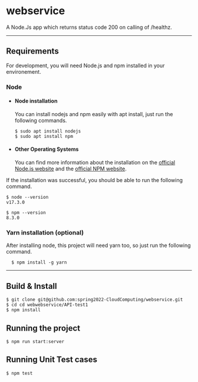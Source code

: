 # webservice

A Node.Js app which returns status code 200 on calling of /healthz.

---
## Requirements

For development, you will need Node.js and npm installed in your environement.

### Node
- #### Node installation

  You can install nodejs and npm easily with apt install, just run the following commands.

      $ sudo apt install nodejs
      $ sudo apt install npm

- #### Other Operating Systems
  You can find more information about the installation on the [official Node.js website](https://nodejs.org/) and the [official NPM website](https://npmjs.org/).

If the installation was successful, you should be able to run the following command.

    $ node --version
    v17.3.0

    $ npm --version
    8.3.0

###
### Yarn installation (optional)
  After installing node, this project will need yarn too, so just run the following command.

      $ npm install -g yarn

---

## Build & Install

    $ git clone git@github.com:spring2022-CloudComputing/webservice.git
    $ cd cd webwebservice/API-test1
    $ npm install
## Running the project

    $ npm run start:server

## Running Unit Test cases

    $ npm test